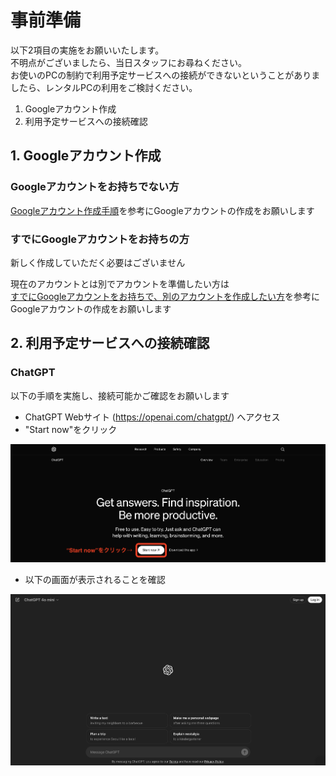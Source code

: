 # 事前準備

以下2項目の実施をお願いいたします。  
不明点がございましたら、当日スタッフにお尋ねください。  
お使いのPCの制約で利用予定サービスへの接続ができないということがありましたら、レンタルPCの利用をご検討ください。  

1. Googleアカウント作成
2. 利用予定サービスへの接続確認

## 1. Googleアカウント作成

### Googleアカウントをお持ちでない方

[Googleアカウント作成手順](./NewGoogleAccount.md)を参考にGoogleアカウントの作成をお願いします

### すでにGoogleアカウントをお持ちの方

新しく作成していただく必要はございません

現在のアカウントとは別でアカウントを準備したい方は  
[すでにGoogleアカウントをお持ちで、別のアカウントを作成したい方](./OtherGoogleAccount.md)を参考に 
Googleアカウントの作成をお願いします

## 2. 利用予定サービスへの接続確認

### ChatGPT

以下の手順を実施し、接続可能かご確認をお願いします

* ChatGPT Webサイト (https://openai.com/chatgpt/) へアクセス
* "Start now"をクリック
<img src="../images/ChatGPT_1.png" width="1000">

* 以下の画面が表示されることを確認
<img src="../images/ChatGPT_2.png" width="1000">
